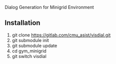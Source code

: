 Dialog Generation for Minigrid Environment
## Installation
1. git clone https://gitlab.com/cmu_asist/visdial.git
2. git submodule init
3. git submodule update
4. cd gym_minigrid
5. git switch visdial

